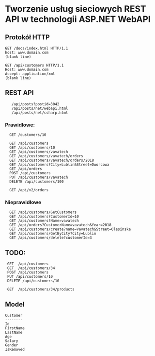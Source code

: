 # Tworzenie usług sieciowych REST API w technologii ASP.NET WebAPI


## Protokół HTTP
~~~ 
GET /docs/index.html HTTP/1.1
host: www.domain.com
(blank line)
~~~ 

~~~ 
GET /api/customers HTTP/1.1
Host: www.domain.com
Accept: application/xml
(blank line)
~~~ 


## REST API
~~~ 
   /api/posts?postid=3042
   /api/posts/net/webapi.html
   /api/posts/net/csharp.html
~~~ 

### Prawidlowe:
~~~ 
  GET /customers/10

  GET /api/customers
  GET /api/customers/10
  GET /api/customers/vavatech
  GET /api/customers/vavatech/orders
  GET /api/customers/vavatech/orders/2018
  GET /api/customers?City=Lublin&Street=Dworcowa
  GET /api/orders
  POST /api/customers
  PUT /api/customers/Vavatech
  DELETE /api/customers/100

  GET /api/v2/orders
~~~ 

### Nieprawidłowe 
~~~
  GET /api/customers/GetCustomers
  GET /api/customers?CustomerId=10
  GET /api/customers?Name=vavatech
  GET /api/orders?CustomerName=vavatech&Year=2018
  GET /api/customers/create?name=Vavatech&Street=Olesinska
  GET /api/customers/GetByCity?City=Lublin
  GET /api/customers/delete?customerId=3
~~~

## TODO:
~~~
 GET  /api/customers
 GET  /api/customers/34
 POST /api/customers
 PUT /api/customers/10
 DELETE /api/customers/10

 GET  /api/customers/34/products
~~~


## Model
~~~
Customer
--------
Id
FirstName
LastName
Age
Salary
Gender
IsRemoved

~~~









 
